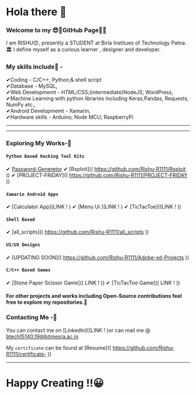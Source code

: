 # Hola there 👋

### Welcome to my 😎🤏GitHub Page🤗🤗

I am RISHU😊, presently a STUDENT at Birla Institues of Technology Patna.🏛 I define myself as a curious learner , designer and developer.
### My skills include🍒 - <br/>
✔Coding - C/C++; Python;& shell script <br/>
✔Database - MySQL,<br/>
✔Web Developmemt - HTML/CSS;(intermediate)NodeJS; WordPress, <br/>
✔Machine Learning with python libraries including Keras,Pandas, Requests, NumPy etc.,<br/>
✔Android Developmemt - Xamarin,<br/>
✔Hardware skills - Arduino; Node MCU; RaspberryPi<br/>

<hr>
<hr>

### Exploring My Works-🧐

#### `Python Based Hacking Tool Kits`
✔ [Password-Generetor]( https://github.com/Rishu-R1111/Password-Generetor )
✔ [Rsploit](( https://github.com/Rishu-R1111/Rsploit ))
✔ [PROJECT-FRIDAY](( https://github.com/Rishu-R1111/PROJECT-FRIDAY ))

#### `Xamarin Android Apps`
✔ [Calculator App](LINK ! )
✔ [Menu Ui ](LINK ! )
✔ [TicTacToe]((LINK ! ))

#### `Shell Based `
✔ [all_scripts](( https://github.com/Rishu-R1111/all_scripts ))

#### `UI/UX Designs `
✔ [UPDATING SOON](( https://github.com/Rishu-R1111/Adobe-xd-Projects ))

#### `C/C++ Based Games`
✔ [Stone Paper Scissor Game](( LINK ! ))
✔ [TicTacToe Game](( LINK ! ))


#### For other projects and works including Open-Source contributions feel free to explore my repositories.🧐


### Contacting Me -🤝

You can contact me on [LinkedIn]((LINK ! )or can mail me @ btech15140.19@bitmesra.ac.in


My `certificate` can be found at [Resume](( https://github.com/Rishu-R1111/certificate- ))
<hr>

# Happy Creating !!😀

